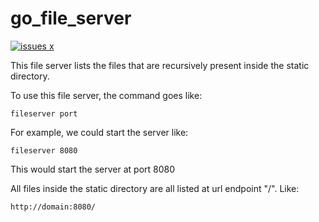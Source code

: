 # go_file_server

[![issues x](https://img.shields.io/github/paul-caron/go_file_server)](https://img.shields.io/github/paul-caron/go_file_server)

This file server lists the files that are recursively present inside the static directory.

To use this file server, the command goes like:
```
fileserver port
```

For example, we could start the server like:
```
fileserver 8080
```
This would start the server at port 8080

All files inside the static directory are all listed at url endpoint "/".
Like:
```
http://domain:8080/
```



